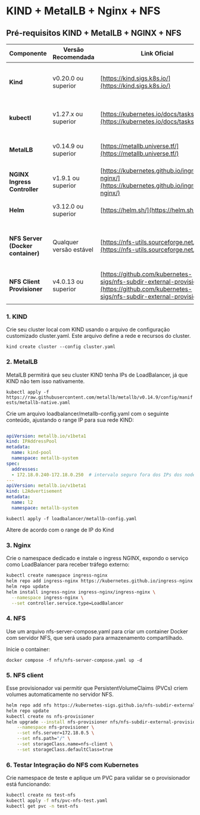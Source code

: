 # KIND + MetalLB + Nginx + NFS


## Pré-requisitos KIND + MetalLB + NGINX + NFS

| Componente                            | Versão Recomendada      | Link Oficial                                                                 | Observações                                               |
|-------------------------------------|------------------------|-----------------------------------------------------------------------------|-----------------------------------------------------------|
| **Kind**                            | v0.20.0 ou superior    | [https://kind.sigs.k8s.io/](https://kind.sigs.k8s.io/)                      | Ferramenta para criar clusters Kubernetes locais.         |
| **kubectl**                        | v1.27.x ou superior     | [https://kubernetes.io/docs/tasks/tools/](https://kubernetes.io/docs/tasks/tools/) | CLI para controlar clusters Kubernetes.                   |
| **MetalLB**                        | v0.14.9 ou superior    | [https://metallb.universe.tf/](https://metallb.universe.tf/)                | LoadBalancer para clusters bare-metal e Kind.             |
| **NGINX Ingress Controller**       | v1.9.1 ou superior     | [https://kubernetes.github.io/ingress-nginx/](https://kubernetes.github.io/ingress-nginx/) | Controlador Ingress para roteamento HTTP/HTTPS.          |
| **Helm**                          | v3.12.0 ou superior    | [https://helm.sh/](https://helm.sh/)                                        | Gerenciador de pacotes para Kubernetes.                    |
| **NFS Server (Docker container)** | Qualquer versão estável | [https://nfs-utils.sourceforge.net/](https://nfs-utils.sourceforge.net/)    | NFS server rodando em container Docker para armazenamento compartilhado. |
| **NFS Client Provisioner**          | v4.0.13 ou superior    | [https://github.com/kubernetes-sigs/nfs-subdir-external-provisioner](https://github.com/kubernetes-sigs/nfs-subdir-external-provisioner) | Provisionador dinâmico para PVCs usando NFS.              |
         |


### 1. KIND 

Crie seu cluster local com KIND usando o arquivo de configuração customizado cluster.yaml. Este arquivo define a rede e recursos do cluster.

```kind create cluster --config cluster.yaml```

### 2. MetalLB

MetalLB permitirá que seu cluster KIND tenha IPs de LoadBalancer, já que KIND não tem isso nativamente.

```kubectl apply -f https://raw.githubusercontent.com/metallb/metallb/v0.14.9/config/manifests/metallb-native.yaml```


Crie um arquivo loadbalancer/metallb-config.yaml com o seguinte conteúdo, ajustando o range IP para sua rede KIND:

```yaml

apiVersion: metallb.io/v1beta1
kind: IPAddressPool
metadata:
  name: kind-pool
  namespace: metallb-system
spec:
  addresses:
  - 172.18.0.240-172.18.0.250  # intervalo seguro fora dos IPs dos nodes
---
apiVersion: metallb.io/v1beta1
kind: L2Advertisement
metadata:
  name: l2
  namespace: metallb-system
```
```kubectl apply -f loadbalancer/metallb-config.yaml```

Altere de acordo com o range de IP do Kind



### 3. Nginx

Crie o namespace dedicado e instale o ingress NGINX, expondo o serviço como LoadBalancer para receber tráfego externo:

```bash
kubectl create namespace ingress-nginx
helm repo add ingress-nginx https://kubernetes.github.io/ingress-nginx
helm repo update
helm install ingress-nginx ingress-nginx/ingress-nginx \
  --namespace ingress-nginx \
  --set controller.service.type=LoadBalancer


```

### 4. NFS

Use um arquivo nfs-server-compose.yaml para criar um container Docker com servidor NFS, que será usado para armazenamento compartilhado.

Inicie o container:

```docker compose -f nfs/nfs-server-compose.yaml up -d```


### 5. NFS client

Esse provisionador vai permitir que PersistentVolumeClaims (PVCs) criem volumes automaticamente no servidor NFS.

```bash
helm repo add nfs https://kubernetes-sigs.github.io/nfs-subdir-external-provisioner
helm repo update
kubectl create ns nfs-provisioner
helm upgrade --install nfs-provisioner nfs/nfs-subdir-external-provisioner \
    --namespace nfs-provisioner \
    --set nfs.server=172.18.0.5 \
    --set nfs.path="/" \
    --set storageClass.name=nfs-client \
    --set storageClass.defaultClass=true
```

### 6. Testar Integração do NFS com Kubernetes

Crie namespace de teste e aplique um PVC para validar se o provisionador está funcionando:

```bash
kubectl create ns test-nfs
kubectl apply -f nfs/pvc-nfs-test.yaml
kubectl get pvc -n test-nfs

```